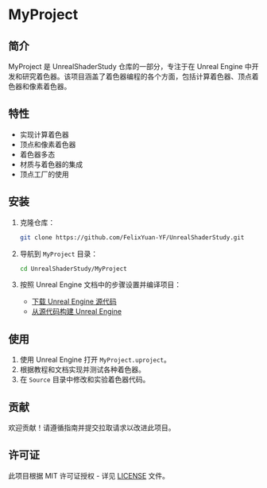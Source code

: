 # MyProject

## 简介

MyProject 是 UnrealShaderStudy 仓库的一部分，专注于在 Unreal Engine 中开发和研究着色器。该项目涵盖了着色器编程的各个方面，包括计算着色器、顶点着色器和像素着色器。

## 特性

- 实现计算着色器
- 顶点和像素着色器
- 着色器多态
- 材质与着色器的集成
- 顶点工厂的使用

## 安装

1. 克隆仓库：

   ```sh
   git clone https://github.com/FelixYuan-YF/UnrealShaderStudy.git
   ```

2. 导航到 `MyProject` 目录：

   ```sh
   cd UnrealShaderStudy/MyProject
   ```

3. 按照 Unreal Engine 文档中的步骤设置并编译项目：

   - [下载 Unreal Engine 源代码](https://dev.epicgames.com/documentation/zh-cn/unreal-engine/downloading-unreal-engine-source-code)
   - [从源代码构建 Unreal Engine](https://dev.epicgames.com/documentation/zh-cn/unreal-engine/building-unreal-engine-from-source)

## 使用

1. 使用 Unreal Engine 打开 `MyProject.uproject`。
2. 根据教程和文档实现并测试各种着色器。
3. 在 `Source` 目录中修改和实验着色器代码。

## 贡献

欢迎贡献！请遵循指南并提交拉取请求以改进此项目。

## 许可证

此项目根据 MIT 许可证授权 - 详见 [LICENSE](../LICENSE) 文件。
